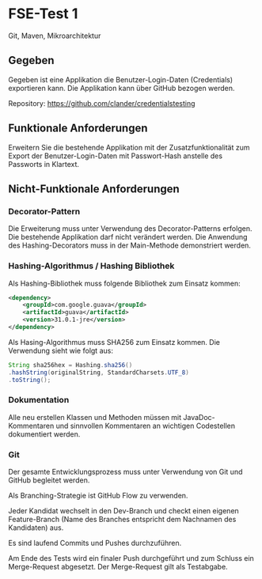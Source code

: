 # FSE-Test 1

Git, Maven, Mikroarchitektur

## Gegeben
Gegeben ist eine Applikation die Benutzer-Login-Daten (Credentials) exportieren kann. Die Applikation kann über GitHub bezogen werden.

Repository: https://github.com/clander/credentialstesting

## Funktionale Anforderungen
Erweitern Sie die bestehende Applikation mit der Zusatzfunktionalität zum Export der Benutzer-Login-Daten mit Passwort-Hash anstelle des Passworts in Klartext.

## Nicht-Funktionale Anforderungen
### Decorator-Pattern
Die Erweiterung muss unter Verwendung des Decorator-Patterns erfolgen. Die bestehende Applikation darf nicht verändert werden. Die Anwendung des Hashing-Decorators muss in der Main-Methode demonstriert werden.

### Hashing-Algorithmus / Hashing Bibliothek
Als Hashing-Bibliothek muss folgende Bibliothek zum Einsatz kommen:


```xml
<dependency>
    <groupId>com.google.guava</groupId>
    <artifactId>guava</artifactId>
    <version>31.0.1-jre</version>
</dependency>
```

Als Hasing-Algorithmus muss SHA256 zum Einsatz kommen. Die Verwendung sieht wie folgt aus:

```java
String sha256hex = Hashing.sha256()
.hashString(originalString, StandardCharsets.UTF_8)
.toString();
```

### Dokumentation
Alle neu erstellen Klassen und Methoden müssen mit JavaDoc-Kommentaren und sinnvollen Kommentaren an wichtigen Codestellen dokumentiert werden.

### Git
Der gesamte Entwicklungsprozess muss unter Verwendung von Git und GitHub begleitet werden.

Als Branching-Strategie ist GitHub Flow zu verwenden.

Jeder Kandidat wechselt in den Dev-Branch und checkt einen eigenen Feature-Branch (Name des Branches entspricht dem Nachnamen des Kandidaten) aus.

Es sind laufend Commits und Pushes durchzuführen.

Am Ende des Tests wird ein finaler Push durchgeführt und zum Schluss ein Merge-Request abgesetzt. Der Merge-Request gilt als Testabgabe.